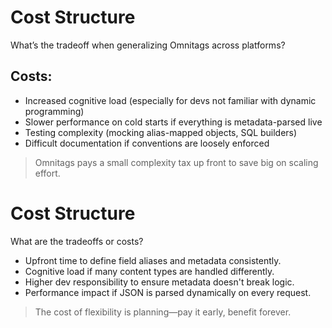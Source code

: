 # Cost Structure

What’s the tradeoff when generalizing Omnitags across platforms?

## Costs:
- Increased cognitive load (especially for devs not familiar with dynamic programming)
- Slower performance on cold starts if everything is metadata-parsed live
- Testing complexity (mocking alias-mapped objects, SQL builders)
- Difficult documentation if conventions are loosely enforced

> Omnitags pays a small complexity tax up front to save big on scaling effort.



# Cost Structure

What are the tradeoffs or costs?

- Upfront time to define field aliases and metadata consistently.
- Cognitive load if many content types are handled differently.
- Higher dev responsibility to ensure metadata doesn't break logic.
- Performance impact if JSON is parsed dynamically on every request.

> The cost of flexibility is planning—pay it early, benefit forever.
